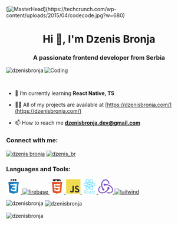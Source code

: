 [![MasterHead](https://1.bp.blogspot.com/-7A4WynwLsM...)](https://techcrunch.com/wp-content/uploads/2015/04/codecode.jpg?w=680)

<h1 align="center">Hi 👋, I'm Dzenis Bronja</h1>
<h3 align="center">A passionate frontend developer from Serbia</h3>
<img align="right" alt="Coding" width="400" src="C:\Users\Dzeno\Downloads\how-to-start.gif"/>

<p align="left"> <img src="https://komarev.com/ghpvc/?username=dzenisbronja&label=Profile%20views&color=0e75b6&style=flat" alt="dzenisbronja" /> </p>

<p align="left"> <a href="https://twitter.com/" target="blank"><img src="https://img.shields.io/twitter/follow/?logo=twitter&style=for-the-badge" alt="" /></a> </p>

- 🌱 I’m currently learning **React Native, TS**

- 👨‍💻 All of my projects are available at [https://dzenisbronja.com/](https://dzenisbronja.com/)

- 📫 How to reach me **dzenisbronja.dev@gmail.com**

<h3 align="left">Connect with me:</h3>
<p align="left">
<a href="https://linkedin.com/in/dzenis bronja" target="blank"><img align="center" src="https://raw.githubusercontent.com/rahuldkjain/github-profile-readme-generator/master/src/images/icons/Social/linked-in-alt.svg" alt="dzenis bronja" height="30" width="40" /></a>
<a href="https://instagram.com/dzenis_br" target="blank"><img align="center" src="https://raw.githubusercontent.com/rahuldkjain/github-profile-readme-generator/master/src/images/icons/Social/instagram.svg" alt="dzenis_br" height="30" width="40" /></a>
</p>

<h3 align="left">Languages and Tools:</h3>
<p align="left"> <a href="https://www.w3schools.com/css/" target="_blank" rel="noreferrer"> <img src="https://raw.githubusercontent.com/devicons/devicon/master/icons/css3/css3-original-wordmark.svg" alt="css3" width="40" height="40"/> </a> <a href="https://firebase.google.com/" target="_blank" rel="noreferrer"> <img src="https://www.vectorlogo.zone/logos/firebase/firebase-icon.svg" alt="firebase" width="40" height="40"/> </a> <a href="https://www.w3.org/html/" target="_blank" rel="noreferrer"> <img src="https://raw.githubusercontent.com/devicons/devicon/master/icons/html5/html5-original-wordmark.svg" alt="html5" width="40" height="40"/> </a> <a href="https://developer.mozilla.org/en-US/docs/Web/JavaScript" target="_blank" rel="noreferrer"> <img src="https://raw.githubusercontent.com/devicons/devicon/master/icons/javascript/javascript-original.svg" alt="javascript" width="40" height="40"/> </a> <a href="https://reactjs.org/" target="_blank" rel="noreferrer"> <img src="https://raw.githubusercontent.com/devicons/devicon/master/icons/react/react-original-wordmark.svg" alt="react" width="40" height="40"/> </a> <a href="https://redux.js.org" target="_blank" rel="noreferrer"> <img src="https://raw.githubusercontent.com/devicons/devicon/master/icons/redux/redux-original.svg" alt="redux" width="40" height="40"/> </a> <a href="https://tailwindcss.com/" target="_blank" rel="noreferrer"> <img src="https://www.vectorlogo.zone/logos/tailwindcss/tailwindcss-icon.svg" alt="tailwind" width="40" height="40"/> </a> </p>

<p><img align="left" src="https://github-readme-stats.vercel.app/api/top-langs?username=dzenisbronja&show_icons=true&locale=en&layout=compact" alt="dzenisbronja" /></p>

<p>&nbsp;<img align="center" src="https://github-readme-stats.vercel.app/api?username=dzenisbronja&show_icons=true&locale=en" alt="dzenisbronja" /></p>

<p><img align="center" src="https://github-readme-streak-stats.herokuapp.com/?user=dzenisbronja&" alt="dzenisbronja" /></p>
